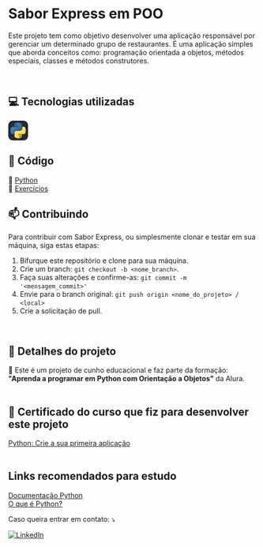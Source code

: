 # Sabor Express em POO
Este projeto tem como objetivo desenvolver uma aplicação responsável por gerenciar um determinado grupo de restaurantes. 
É uma aplicação simples que aborda conceitos como: programação orientada a objetos, métodos especiais, classes e métodos construtores.

<br>


## 💻 Tecnologias utilizadas
<img align="center" src="https://raw.githubusercontent.com/tandpfun/skill-icons/de91fca307a83d75fc5b1f6ce24540454acead41/icons/Python-Dark.svg" alt="Python" height="40" width="40">
<br>

## 💾 Código
📂 [Python](https://github.com/adrianycmc/POO_Sabor-Express/blob/main/app.py)
<br>
📂 [Exercícios](https://github.com/adrianycmc/POO_Sabor-Express/blob/main/Exercicios.ipynb)
<br>


## 📫 Contribuindo 

Para contribuir com Sabor Express, ou simplesmente clonar e testar em sua máquina, siga estas etapas:

1. Bifurque este repositório e clone para sua máquina.
2. Crie um branch: `git checkout -b <nome_branch>`.
3. Faça suas alterações e confirme-as: `git commit -m '<mensagem_commit>'`
4. Envie para o branch original: `git push origin <nome_do_projeto> / <local>`
5. Crie a solicitação de pull.
<br>

## 🔎 Detalhes do projeto

📌 Este é um projeto de cunho educacional e faz parte da formação: **"Aprenda a programar em Python com Orientação a Objetos"** da Alura.
<br>
<br>

## 📜 Certificado do curso que fiz para desenvolver este projeto
[Python: Crie a sua primeira aplicação](https://cursos.alura.com.br/user/adrianycmc/course/python-crie-sua-primeira-aplicacao/certificate)
<br>
<br>

## Links recomendados para estudo
[Documentação Python](https://docs.python.org/pt-br/3/)
<br>
[O que é Python?](https://www.alura.com.br/artigos/python)


<p align="left">
  Caso queira entrar em contato: ⤵️
</p>

<p align="left">

  
[![LinkedIn](https://img.shields.io/badge/LinkedIn-0077B5?style=for-the-badge&logo=linkedin&logoColor=white)](https://www.linkedin.com/in/adrianycmc/)
</p>
